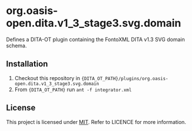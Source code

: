 # org.oasis-open.dita.v1_3_stage3.svg.domain

Defines a DITA-OT plugin containing the FontoXML DITA v1.3 SVG domain schema.

## Installation

1. Checkout this repository in ```{DITA_OT_PATH}/plugins/org.oasis-open.dita.v1_3_stage3.svg.domain```
2. From ```{DITA_OT_PATH}``` run ```ant -f integrator.xml```

## License

This project is licensed under [MIT](http://www.opensource.org/licenses/mit-license.php "Read more about the MIT license form"). Refer to LICENCE for more information.
